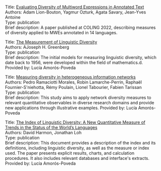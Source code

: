 Title: [Evaluating Diversity of Multiword Expressions in Annotated Text](https://aclanthology.org/2022.coling-1.290/) <br>
Authors: Adam Lion-Bouton, Yagmur Ozturk, Agata Savary, Jean-Yves Antoine <br>
Type: publication <br>
Brief description: A paper published at COLING 2022, describing measures of diversity applied to MWEs annotated in 14 languages. <br>

Title: [The Measurement of Linguistic Diversity](https://www.jstor.org/stable/410659) <br>
Authors: AJoseph H. Greenberg <br>
Type: publication <br>
Brief description: The initial models for measuring linguistic diversity, which date back to 1956, were developed within the field of mathematics.d. <br>
Provided by: Lucía Amorós-Poveda <br>

Title: [Measuring diversity in heterogeneous information networks](https://doi.org/10.1016/j.tcs.2021.01.013) <br>
Authors: Pedro Ramaciotti Morales, Robin Lamarche-Perrin, Raphaël Fournier-S'niehotta, Rémy Poulain, Lionel Tabourier, Fabien Tarissan <br>
Type: publication <br>
Brief description: This study aims to apply network diversity measures to relevant quantitative observables in diverse research domains and provide new applications through illustrative examples.
Provided by: Lucía Amorós-Poveda <br>

Title: [The Index of Linguistic Diversity: A New Quantitative Measure of Trends in the Status of the World’s Languages](https://scholarspace.manoa.hawaii.edu/server/api/core/bitstreams/d2fcc0cc-14df-422b-b650-c5cbbd5ccd46/content) <br>
Authors: David Harmon, Jonathan Loh <br>
Type: publication <br>
Brief description: This document provides a description of the index and its definitions, including linguistic diversity, as well as the measure or index used. The paper presents explicit results, charts, and calculation procedures. It also includes relevant databases and interface's extracts. <br>
Provided by: Lucía Amorós-Poveda <br>
